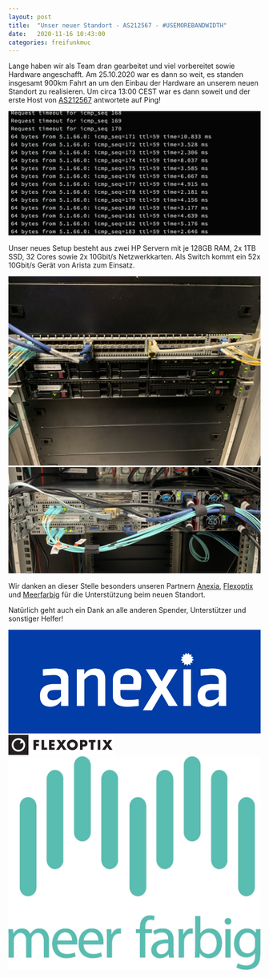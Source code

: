 ```yaml
---
layout: post
title:  "Unser neuer Standort - AS212567 - #USEMOREBANDWIDTH"
date:   2020-11-16 10:43:00
categories: freifunkmuc
---
```


Lange haben wir als Team dran gearbeitet und viel vorbereitet sowie Hardware angeschafft. Am 25.10.2020 war es dann so weit, es standen insgesamt 900km Fahrt an um den Einbau der Hardware an unserem neuen Standort zu realisieren. Um circa 13:00 CEST war es dann soweit und der erste Host von [AS212567](https://stat.ripe.net/AS212567) antwortete auf Ping!

![Ping as212567](/assets/rz/ping-as212567.jpeg)

Unser neues Setup besteht aus zwei HP Servern mit je 128GB RAM, 2x 1TB SSD, 32 Cores sowie 2x 10Gbit/s Netzwerkkarten. Als Switch kommt ein 52x 10Gbit/s Gerät von Arista zum Einsatz.

![Vorne as212567](/assets/rz/vorne-as212567.jpg)
![Hinten as212567](/assets/rz/hinten-as212567.jpg)


Wir danken an dieser Stelle besonders unseren Partnern [Anexia](https://anexia.com), [Flexoptix](https://www.flexoptix.net/de/) und [Meerfarbig](https://meerfarbig.net) für die Unterstützung beim neuen Standort.

Natürlich geht auch ein Dank an alle anderen Spender, Unterstützer und sonstiger Helfer!


![Anexia](/assets/rz/anexia.jpg)
![Flexoptix](/assets/rz/flexoptix.png)
![Meerfarbig](/assets/rz/meerfarbig.jpeg)

